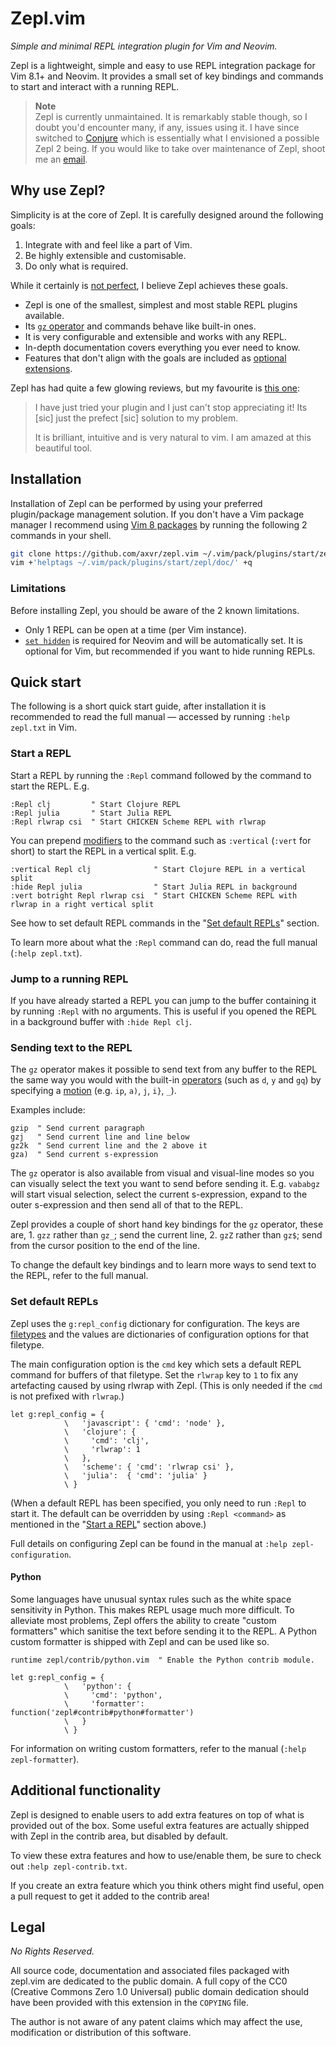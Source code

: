 # Zepl.vim

*Simple and minimal REPL integration plugin for Vim and Neovim.*

Zepl is a lightweight, simple and easy to use REPL integration package for Vim
8.1+ and Neovim.  It provides a small set of key bindings and commands to start
and interact with a running REPL.

<!-- TODO: GIF and/or images -->


> **Note**<br>
> Zepl is currently unmaintained.  It is remarkably stable though, so I doubt
> you'd encounter many, if any, issues using it.  I have since switched to
> [Conjure][] which is essentially what I envisioned a possible Zepl 2 being.
> If you would like to take over maintenance of Zepl, shoot me an
> [email](https://www.alexvear.com/contact/).

[Conjure]: https://github.com/Olical/conjure


## Why use Zepl?

Simplicity is at the core of Zepl.  It is carefully designed around the
following goals:

1. Integrate with and feel like a part of Vim.
2. Be highly extensible and customisable.
3. Do only what is required.

While it certainly is [not perfect][zepl2], I believe Zepl achieves these goals.

[zepl2]: https://github.com/axvr/codedump/tree/master/2021/zepl2.vim

- Zepl is one of the smallest, simplest and most stable REPL plugins available.
- Its [`gz` operator](#sending-text-to-the-repl) and commands behave like
  built-in ones.
- It is very configurable and extensible and works with any REPL.
- In-depth documentation covers everything you ever need to know.
- Features that don't align with the goals are included as
  [optional extensions](#additional-functionality).

Zepl has had quite a few glowing reviews, but my favourite is
[this one](https://old.reddit.com/r/vim/comments/o4mss8/how_to_run_julia_repl_in_neovim/h2q1nlp/):

> I have just tried your plugin and I just can't stop appreciating it! Its [sic]
> just the prefect [sic] solution to my problem.
>
> It is brilliant, intuitive and is very natural to vim. I am amazed at this
> beautiful tool.


## Installation

Installation of Zepl can be performed by using your preferred plugin/package
management solution.  If you don't have a Vim package manager I recommend using
[Vim 8 packages](https://vimhelp.org/repeat.txt.html#packages) by running the
following 2 commands in your shell.

```sh
git clone https://github.com/axvr/zepl.vim ~/.vim/pack/plugins/start/zepl
vim +'helptags ~/.vim/pack/plugins/start/zepl/doc/' +q
```


### Limitations

Before installing Zepl, you should be aware of the 2 known limitations.

- Only 1 REPL can be open at a time (per Vim instance).
- [`set hidden`](https://vimhelp.org/options.txt.html#%27hidden%27) is required
  for Neovim and will be automatically set.  It is optional for Vim, but
  recommended if you want to hide running REPLs.


## Quick start

The following is a short quick start guide, after installation it is
recommended to read the full manual — accessed by running `:help zepl.txt` in
Vim.


### Start a REPL

Start a REPL by running the `:Repl` command followed by the command to start
the REPL.  E.g.

```vim
:Repl clj         " Start Clojure REPL
:Repl julia       " Start Julia REPL
:Repl rlwrap csi  " Start CHICKEN Scheme REPL with rlwrap
```

You can prepend [modifiers](https://vimhelp.org/map.txt.html#%3Cmods%3E) to the
command such as `:vertical` (`:vert` for short) to start the REPL in a vertical
split.  E.g.

```vim
:vertical Repl clj              " Start Clojure REPL in a vertical split
:hide Repl julia                " Start Julia REPL in background
:vert botright Repl rlwrap csi  " Start CHICKEN Scheme REPL with rlwrap in a right vertical split
```

See how to set default REPL commands in the "[Set default REPLs](#set-default-repls)"
section.

To learn more about what the `:Repl` command can do, read the full manual
(`:help zepl.txt`).


### Jump to a running REPL

If you have already started a REPL you can jump to the buffer containing it by
running `:Repl` with no arguments.  This is useful if you opened the REPL in
a background buffer with `:hide Repl clj`.


### Sending text to the REPL

The `gz` operator makes it possible to send text from any buffer to the REPL
the same way you would with the built-in
[operators](https://vimhelp.org/motion.txt.html#operator) (such as `d`, `y` and
`gq`) by specifying a [motion](https://vimhelp.org/motion.txt.html#motion.txt)
(e.g. `ip`, `a)`, `j`, `i}`, `_`).

Examples include:

```vim
gzip  " Send current paragraph
gzj   " Send current line and line below
gz2k  " Send current line and the 2 above it
gza)  " Send current s-expression
```

The `gz` operator is also available from visual and visual-line modes so you
can visually select the text you want to send before sending it.
E.g. `vababgz` will start visual selection, select the current s-expression,
expand to the outer s-expression and then send all of that to the REPL.

Zepl provides a couple of short hand key bindings for the `gz` operator, these
are, 1. `gzz` rather than `gz_`; send the current line, 2. `gzZ` rather than
`gz$`; send from the cursor position to the end of the line.

To change the default key bindings and to learn more ways to send text to the
REPL, refer to the full manual.


### Set default REPLs

Zepl uses the `g:repl_config` dictionary for configuration.  The keys are
[filetypes](https://vimhelp.org/filetype.txt.html#filetypes) and the values are
dictionaries of configuration options for that filetype.

The main configuration option is the `cmd` key which sets a default REPL command
for buffers of that filetype.  Set the `rlwrap` key to `1` to fix any
artefacting caused by using rlwrap with Zepl.  (This is only needed if the `cmd`
is not prefixed with `rlwrap`.)

```vim
let g:repl_config = {
            \   'javascript': { 'cmd': 'node' },
            \   'clojure': {
            \     'cmd': 'clj',
            \     'rlwrap': 1
            \   },
            \   'scheme': { 'cmd': 'rlwrap csi' },
            \   'julia':  { 'cmd': 'julia' }
            \ }
```

(When a default REPL has been specified, you only need to run `:Repl` to start
it.  The default can be overridden by using `:Repl <command>` as mentioned in
the "[Start a REPL](#start-a-repl)" section above.)

Full details on configuring Zepl can be found in the manual at
`:help zepl-configuration`.


#### Python

Some languages have unusual syntax rules such as the white space sensitivity in
Python.  This makes REPL usage much more difficult.  To alleviate most
problems, Zepl offers the ability to create "custom formatters" which sanitise
the text before sending it to the REPL.  A Python custom formatter is shipped
with Zepl and can be used like so.

```vim
runtime zepl/contrib/python.vim  " Enable the Python contrib module.

let g:repl_config = {
            \   'python': {
            \     'cmd': 'python',
            \     'formatter': function('zepl#contrib#python#formatter')
            \   }
            \ }
```

For information on writing custom formatters, refer to the manual (`:help
zepl-formatter`).


## Additional functionality

Zepl is designed to enable users to add extra features on top of what is
provided out of the box.  Some useful extra features are actually shipped with
Zepl in the contrib area, but disabled by default.

To view these extra features and how to use/enable them, be sure to check out
`:help zepl-contrib.txt`.

If you create an extra feature which you think others might find useful, open
a pull request to get it added to the contrib area!


## Legal

*No Rights Reserved.*

All source code, documentation and associated files packaged with zepl.vim are
dedicated to the public domain.  A full copy of the CC0 (Creative Commons Zero
1.0 Universal) public domain dedication should have been provided with this
extension in the `COPYING` file.

The author is not aware of any patent claims which may affect the use,
modification or distribution of this software.
